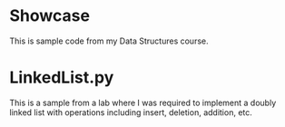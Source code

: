 # Showcase
This is sample code from my Data Structures course.

# LinkedList.py
This is a sample from a lab where I was required to implement a doubly linked list with operations including insert, deletion, addition, etc.



